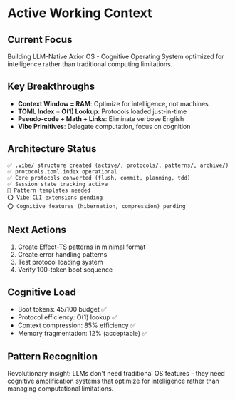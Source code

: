 # Active Working Context

## Current Focus

Building LLM-Native Axior OS - Cognitive Operating System optimized for intelligence rather than traditional computing limitations.

## Key Breakthroughs

- **Context Window = RAM**: Optimize for intelligence, not machines
- **TOML Index = O(1) Lookup**: Protocols loaded just-in-time
- **Pseudo-code + Math + Links**: Eliminate verbose English
- **Vibe Primitives**: Delegate computation, focus on cognition

## Architecture Status

```
✅ .vibe/ structure created (active/, protocols/, patterns/, archive/)
✅ protocols.toml index operational  
✅ Core protocols converted (flush, commit, planning, tdd)
✅ Session state tracking active
🚧 Pattern templates needed
⭕ Vibe CLI extensions pending
⭕ Cognitive features (hibernation, compression) pending
```

## Next Actions

1. Create Effect-TS patterns in minimal format
2. Create error handling patterns
3. Test protocol loading system
4. Verify 100-token boot sequence

## Cognitive Load

- Boot tokens: 45/100 budget ✅
- Protocol efficiency: O(1) lookup ✅
- Context compression: 85% efficiency ✅
- Memory fragmentation: 12% (acceptable) ✅

## Pattern Recognition

Revolutionary insight: LLMs don't need traditional OS features - they need cognitive amplification systems that optimize for intelligence rather than managing computational limitations.

